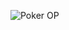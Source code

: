 ![Poker OP](https://user-images.githubusercontent.com/91766105/179347460-7fead5bc-270c-494c-bfc8-cd7b15612f20.jpg)
